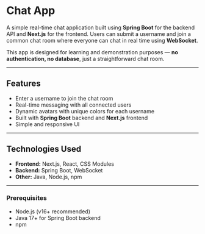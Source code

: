 # Chat App

A simple real-time chat application built using **Spring Boot** for the backend API and **Next.js** for the frontend. Users can submit a username and join a common chat room where everyone can chat in real time using **WebSocket**.  

This app is designed for learning and demonstration purposes — **no authentication, no database**, just a straightforward chat room.

---

## Features

- Enter a username to join the chat room  
- Real-time messaging with all connected users  
- Dynamic avatars with unique colors for each username  
- Built with **Spring Boot** backend and **Next.js** frontend  
- Simple and responsive UI

---

## Technologies Used

- **Frontend:** Next.js, React, CSS Modules 
- **Backend:** Spring Boot, WebSocket  
- **Other:** Java, Node.js, npm

---


### Prerequisites

- Node.js (v16+ recommended)  
- Java 17+ for Spring Boot backend  
- npm   


